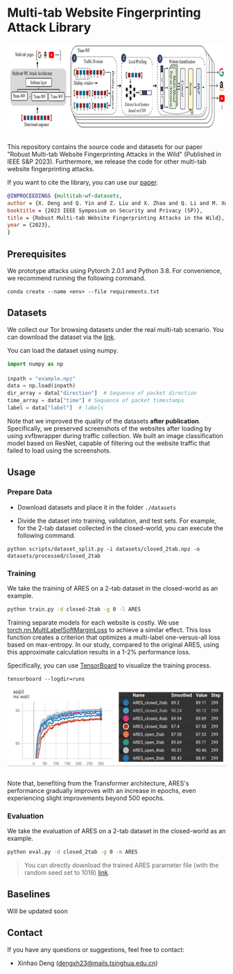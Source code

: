 # Multi-tab Website Fingerprinting Attack Library

<p align="center">
<img src=".\figs\ARES.png" height = "200" alt="" align=center />
<br><br>
</p>


This repository contains the source code and datasets for our paper "Robust Multi-tab Website Fingerprinting Attacks in the Wild" (Published in IEEE S&P 2023). Furthermore, we release the code for other multi-tab website fingerprinting attacks.


If you want to cite the library, you can use our [paper](https://www.computer.org/csdl/proceedings-article/sp/2023/933600b005/1NrbYpaG652).
```bibtex
@INPROCEEDINGS {multitab-wf-datasets,
author = {X. Deng and Q. Yin and Z. Liu and X. Zhao and Q. Li and M. Xu and K. Xu and J. Wu},
booktitle = {2023 IEEE Symposium on Security and Privacy (SP)},
title = {Robust Multi-tab Website Fingerprinting Attacks in the Wild},
year = {2023},
}
```


## Prerequisites

We prototype attacks using Pytorch 2.0.1 and Python 3.8. For convenience, we recommend running the following command.

```
conda create --name <env> --file requirements.txt
```


## Datasets

We collect our Tor browsing datasets under the real multi-tab scenario. You can download the dataset via the [link](https://drive.google.com/file/d/1akeBzeGLfnzgmD0Qt196WshwgbsYMnnS/view?usp=sharing).

You can load the dataset using numpy.

```python
import numpy as np

inpath = "example.npz"
data = np.load(inpath)
dir_array = data["direction"]  # Sequence of packet direction
time_array = data["time"] # Sequence of packet timestamps
label = data["label"]  # labels
```

Note that we improved the quality of the datasets **after publication**. Specifically, we preserved screenshots of the websites after loading by using xvfbwrapper during traffic collection. We built an image classification model based on ResNet, capable of filtering out the website traffic that failed to load using the screenshots.

## Usage

### Prepare Data

- Download datasets and place it in the folder `./datasets`

- Divide the dataset into training, validation, and test sets. 
For example, for the 2-tab dataset collected in the closed-world, you can execute the following command.

```
python scripts/dataset_split.py -i datasets/closed_2tab.npz -o datasets/processed/closed_2tab
```

### Training

We take the training of ARES on a 2-tab dataset in the closed-world as an example.

```sh
python train.py -d closed-2tab -g 0 -l ARES
```

Training separate models for each website is costly. We use [torch.nn.MultiLabelSoftMarginLoss](https://pytorch.org/docs/stable/generated/torch.nn.MultiLabelSoftMarginLoss.html) to achieve a similar effect. This loss function creates a criterion that optimizes a multi-label one-versus-all loss based on max-entropy. In our study, compared to the original ARES, using this approximate calculation results in a 1-2% performance loss.

Specifically, you can use [TensorBoard](https://pytorch.org/docs/stable/tensorboard.html) to visualize the training process.

```
tensorboard --logdir=runs
```

<p align="center">
<img src=".\figs/tensorboard.png" height = "180" alt="" align=center />
<br><br>
</p>

Note that, benefiting from the Transformer architecture, ARES's performance gradually improves with an increase in epochs, even experiencing slight improvements beyond 500 epochs.


### Evaluation

We take the evaluation of ARES on a 2-tab dataset in the closed-world as an example.

```sh
python eval.py -d closed_2tab -g 0 -m ARES
```

> You can directly download the trained ARES parameter file (with the random seed set to 1018) [link](https://drive.google.com/drive/folders/1wKMlky_G-x_1IxJg6YgnKt3GFFyTOPrK?usp=sharing).

## Baselines

Will be updated soon


## Contact

If you have any questions or suggestions, feel free to contact:

- Xinhao Deng (dengxh23@mails.tsinghua.edu.cn)

